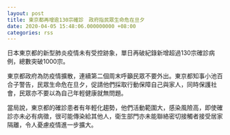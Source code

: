 ```yaml
---
layout: post
title: 東京都再增逾130宗確診　政府指民眾生命危在旦夕
date: 2020-04-05 15:48:06.000000000 +08:00
categories: rss
---
```


日本東京都的新型肺炎疫情未有受控跡象，單日再破紀錄新增超過130宗確診病例，總數突破1000宗。

東京都政府為防疫情擴散，連續第二個周末呼籲民眾不要外出。東京都知事小池百合子警告，民眾生命危在旦夕，促請他們採取行動保障自己與家人，同時保護社會，民眾亦不要以為自己年輕健康就無問題。

當局說，東京都的確診患者有年輕化趨勢，他們活動範圍大，感染風險高，即使確診亦未必有病徵，很可能傳染給其他人，衛生部門亦未能聯絡密切接觸者接受居家隔離，令人憂慮疫情進一步擴大。
